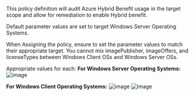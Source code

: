 This policy definition will audit Azure Hybrid Benefit usage in the target scope and allow for remediation to enable Hybrid benefit. 

Default parameter values are set to target Windows Server Operating Systems.

When Assigning the policy, ensure to set the parameter values to match their appropriate target. You cannot mix imagePublisher, imageOffers, and licenseTypes between Windows Client OSs and Windows Server OSs.

Appropriate values for each:
  **For Windows Server Operating Systems:**
	![image](https://user-images.githubusercontent.com/128192321/233497956-67af5b23-0391-4493-8c1f-23656deb461a.png)

  **For Windows Client Operating Systems:**
    ![image](https://user-images.githubusercontent.com/128192321/233497904-e32ebeca-3aa9-43d9-af51-12257ff1593e.png)
    ![image](https://user-images.githubusercontent.com/128192321/233497843-c39be031-ffd0-43e0-b8da-e0e701f7f454.png)
